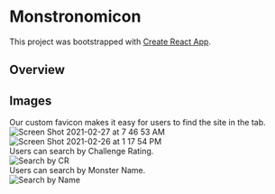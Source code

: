 # Monstronomicon

This project was bootstrapped with [Create React App](https://github.com/facebook/create-react-app).

## Overview

## Images
Our custom favicon makes it easy for users to find the site in the tab.<br>
![Screen Shot 2021-02-27 at 7 46 53 AM](https://user-images.githubusercontent.com/64617435/109390648-27ba8d00-78d0-11eb-8066-fececca790b0.png)<br>
![Screen Shot 2021-02-26 at 1 17 54 PM](https://user-images.githubusercontent.com/64617435/109390654-2ab57d80-78d0-11eb-97de-969f04143b57.png)<br>
Users can search by Challenge Rating.<br>
![Search by CR](https://media.giphy.com/media/Bm6xDW6LGmF1HkRik7/giphy.gif)<br>
Users can search by Monster Name.<br>
![Search by Name](https://media.giphy.com/media/lchAbHkdmBLned0yin/giphy.gif)<br>

